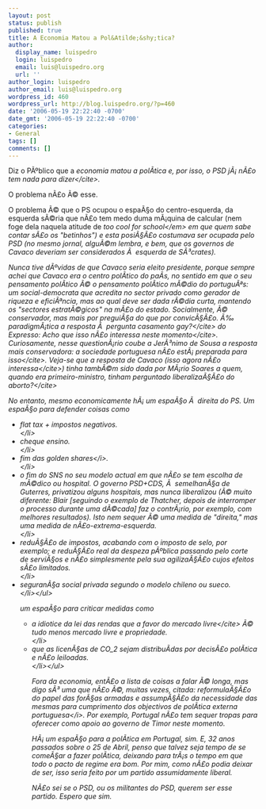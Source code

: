 ```yaml
---
layout: post
status: publish
published: true
title: A Economia Matou a Pol&Atilde;&shy;tica?
author:
  display_name: luispedro
  login: luispedro
  email: luis@luispedro.org
  url: ''
author_login: luispedro
author_email: luis@luispedro.org
wordpress_id: 460
wordpress_url: http://blog.luispedro.org/?p=460
date: '2006-05-19 22:22:40 -0700'
date_gmt: '2006-05-19 22:22:40 -0700'
categories:
- General
tags: []
comments: []
---
```

<p>Diz o P&Atilde;&ordm;blico que a <cite>economia matou a pol&Atilde;&shy;tica e, por isso, o PSD j&Atilde;&iexcl; n&Atilde;&pound;o tem nada para dizer<&#47;cite>.</p>
<p>O problema n&Atilde;&pound;o &Atilde;&copy; esse.</p>
<p>O problema &Atilde;&copy; que o PS ocupou o espa&Atilde;&sect;o do centro-esquerda, da esquerda s&Atilde;&copy;ria que n&Atilde;&pound;o tem medo duma m&Atilde;&iexcl;quina de calcular (nem foge dela naquela atitude de <em>too cool for school<&#47;em> em que quem sabe contar s&Atilde;&pound;o os "betinhos") e esta posi&Atilde;&sect;&Atilde;&pound;o costumava ser ocupada pelo PSD (no mesmo jornal, algu&Atilde;&copy;m lembra, e bem, que os governos de Cavaco deveriam ser considerados &Atilde;&nbsp; esquerda de S&Atilde;&sup3;crates).</p>
<p>Nunca tive d&Atilde;&ordm;vidas de que Cavaco seria eleito presidente, porque sempre achei que Cavaco era o centro pol&Atilde;&shy;tico do pa&Atilde;&shy;s, no sentido em que o seu pensamento pol&Atilde;&shy;tico &Atilde;&copy; o pensamento pol&Atilde;&shy;tico m&Atilde;&copy;dio do portugu&Atilde;&ordf;s: um social-democrata que acredita no sector privado como gerador de riqueza e efici&Atilde;&ordf;ncia, mas ao qual deve ser dada r&Atilde;&copy;dia curta, mantendo os "sectores estrat&Atilde;&copy;gicos" na m&Atilde;&pound;o do estado. Socialmente, &Atilde;&copy; conservador, mas mais por pregui&Atilde;&sect;a do que por convic&Atilde;&sect;&Atilde;&pound;o. &Atilde;&permil; paradigm&Atilde;&iexcl;tica a resposta &Atilde;&nbsp; pergunta <cite>casamento gay?<&#47;cite> do Expresso: <cite>Acho que isso n&Atilde;&pound;o interessa neste momento<&#47;cite>. Curiosamente, nesse question&Atilde;&iexcl;rio coube a Jer&Atilde;&sup3;nimo de Sousa a resposta mais conservadora: <cite>a sociedade portuguesa n&Atilde;&pound;o est&Atilde;&iexcl; preparada para isso<&#47;cite>. Veja-se que a resposta de Cavaco (<cite>isso agora n&Atilde;&pound;o interessa<&#47;cite>) tinha tamb&Atilde;&copy;m sido dada por M&Atilde;&iexcl;rio Soares a quem, quando era primeiro-ministro, tinham perguntado <cite>liberaliza&Atilde;&sect;&Atilde;&pound;o do aborto?<&#47;cite></p>
<p>No entanto, mesmo economicamente h&Atilde;&iexcl; um espa&Atilde;&sect;o &Atilde;&nbsp; direita do PS. Um espa&Atilde;&sect;o para defender coisas como</p>
<ul>
<li>flat tax + impostos negativos.<br />
<&#47;li>
<li>cheque ensino.<br />
<&#47;li>
<li>fim das <i>golden shares<&#47;i>.<br />
<&#47;li>
<li>o fim do SNS no seu modelo actual em que n&Atilde;&pound;o se tem escolha de m&Atilde;&copy;dico ou hospital. O governo PSD+CDS, &Atilde;&nbsp; semelhan&Atilde;&sect;a de Guterres, privatizou alguns hospitais, mas nunca liberalizou (&Atilde;&copy; muito diferente: Blair [seguindo o exemplo de Thatcher, depois de interromper o processo durante uma d&Atilde;&copy;cada] faz o contr&Atilde;&iexcl;rio, por exemplo, com melhores resultados). Isto nem sequer &Atilde;&copy; uma medida de "direita," mas uma medida de n&Atilde;&pound;o-extrema-esquerda.<br />
<&#47;li>
<li>redu&Atilde;&sect;&Atilde;&pound;o de impostos, acabando com o imposto de selo, por exemplo; e redu&Atilde;&sect;&Atilde;&pound;o real da despeza p&Atilde;&ordm;blica passando pelo corte de servi&Atilde;&sect;os e n&Atilde;&pound;o simplesmente pela sua agiliza&Atilde;&sect;&Atilde;&pound;o cujos efeitos s&Atilde;&pound;o limitados.<br />
<&#47;li>
<li>seguran&Atilde;&sect;a social privada segundo o modelo chileno ou sueco.<br />
<&#47;li><&#47;ul></p>
<p>um espa&Atilde;&sect;o para criticar medidas como</p>
<ul>
<li>a idiotice da lei das rendas que <cite>a favor do mercado livre<&#47;cite> &Atilde;&copy; tudo menos mercado livre e propriedade.<br />
<&#47;li>
<li>que as licen&Atilde;&sect;as de CO_2 sejam distribu&Atilde;&shy;das por decis&Atilde;&pound;o pol&Atilde;&shy;tica e n&Atilde;&pound;o leiloadas.<br />
<&#47;li><&#47;ul></p>
<p>Fora da economia, ent&Atilde;&pound;o a lista de coisas a falar &Atilde;&copy; longa, mas digo s&Atilde;&sup3; uma que n&Atilde;&pound;o &Atilde;&copy;, muitas vezes, citada: <i>reformula&Atilde;&sect;&Atilde;&pound;o do papel das for&Atilde;&sect;as armadas e assump&Atilde;&sect;&Atilde;&pound;o da necessidade das mesmas para cumprimento dos objectivos de pol&Atilde;&shy;tica externa portuguesa<&#47;i>. Por exemplo, Portugal n&Atilde;&pound;o tem sequer tropas para oferecer como apoio ao governo de Timor neste momento.</p>
<p>H&Atilde;&iexcl; um espa&Atilde;&sect;o para a pol&Atilde;&shy;tica em Portugal, sim. E, 32 anos passados sobre o 25 de Abril, penso que talvez seja tempo de se come&Atilde;&sect;ar a fazer pol&Atilde;&shy;tica, deixando para tr&Atilde;&iexcl;s o tempo em que todo o pacto de regime era bom. Por mim, como n&Atilde;&pound;o podia deixar de ser, isso seria feito por um partido assumidamente liberal.</p>
<p>N&Atilde;&pound;o sei se o PSD, ou os militantes do PSD, querem ser esse partido. Espero que sim.</p>
